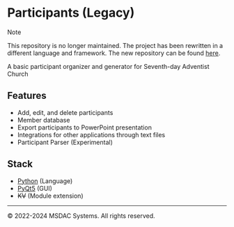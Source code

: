 # Participants (Legacy)

> [!NOTE]
> This repository is no longer maintained. The project has been rewritten in a different language and framework. The new repository can be found [here](https://github.com/msdacsystems/participants).

A basic participant organizer and generator for Seventh-day Adventist Church

## Features

- Add, edit, and delete participants
- Member database
- Export participants to PowerPoint presentation
- Integrations for other applications through text files
- Participant Parser (Experimental)

## Stack

- [Python](https://www.python.org/) (Language)
- [PyQt5](http://pyqt.sourceforge.net/Docs/PyQt5/) (GUI)
- ~~KV~~ (Module extension)

---

© 2022-2024 MSDAC Systems. All rights reserved.
